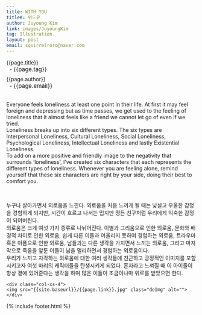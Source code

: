 ```yaml
---
title: WITH YOU
titleK: 위드유
author: Juyoung Kim
link: images/JuyoungKim
tag: Illustration
layout: post
email: squirrelroro@naver.com
---	
```


<div class="container">

<div class="deDep">
{{page.title}}<br>
<p style="font-size:15px; margin:0px; padding:0px 0px 0px 8px; margin:0px 0px 8px 0px;">- {{page.tag}}</p>
{{page.author}}<br>
<p style="font-size:15px; margin:0px; padding:0px 0px 0px 8px;">- {{page.email}}</p>
</div>

<br>

<div class="det lato">



Everyone feels loneliness at least one point in their life. At first it may feel foreign and depressing but as time passes, we get used to the feeling of loneliness that it almost feels like a friend we cannot let go of even if we tried.
<br>
Loneliness breaks up into six different types. The six types are Interpersonal Loneliness, Cultural Loneliness, Social Loneliness, Psychological Loneliness, Intellectual Loneliness and lastly Existential Loneliness.
<br>
To add on a more positive and friendly image to the negativity that surrounds ‘loneliness’, I’ve created six characters that each represents the different types of loneliness. Whenever you are feeling alone, remind yourself that these six characters are right by your side, doing their best to comfort you.



</div>

<br>

<div class="noto">

누구나 살아가면서 외로움을 느낀다. 외로움을 처음 느끼게 될 때는 낯설고 우울한 감정을 경험하게 되지만, 시간이 흐르고 나서는 밉지만 정든 친구처럼 우리에게 익숙한 감정이 되어버린다. 
<br>
외로움은 크게 여섯 가지 종류로 나뉘어진다. 이별과 그리움으로 인한 외로움, 문화와 배경적 차이로 인한 외로움, 쉽게 다른 이들과 어울리지 못하여 경험하는 외로움, 트라우마 혹은 아픔으로 인한 외로움, 남들과는 다른 생각을 가지면서 느끼는 외로움, 그리고 마지막으로 죽음을 앞둔 이들이 남을 멀리하면서 경험하는 외로움이다.
<br>
우리가 느끼고 자각하는 외로움에 대한 여러 생각들에 친근하고 긍정적인 이미지를 포함시키고자 여섯 마리의 캐릭터들을 탄생시키게 되었다. 혼자라고 느껴질 때 이 아이들이 항상 곁에 있어준다는 생각을 하며 많은 이들이 조금이나마 위로를 받았으면 한다.


</div>

<div class="row" class="imgcolor">
	
	<div class="col-xs-4">
	<img src="{{site.baseurl}}/{{page.link}}.jpg" class="deImg" alt=""></div>
	
</div>

	

</div> 

{% include footer.html %}